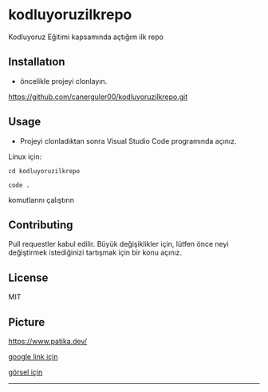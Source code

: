 # kodluyoruzilkrepo
Kodluyoruz Eğitimi kapsamında açtığım ilk repo

## Installatıon
* öncelikle projeyi clonlayın.

https://github.com/canerguler00/kodluyoruzilkrepo.git

## Usage
- Projeyi clonladıktan sonra Visual Studio Code programında açınız.

Linux için:

```
cd kodluyoruzilkrepo
``` 
```
code .
```
komutlarını çalıştırın

## Contributing
Pull requestler kabul edilir. Büyük değişiklikler için, lütfen önce neyi değiştirmek istediğinizi tartışmak için bir konu açınız.

## License
MIT

## Picture
https://www.patika.dev/

[google link için](http://google.com)

[görsel için](https://picsum.photos/seed/picsum/200/300)

***